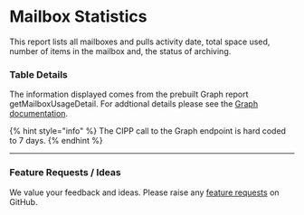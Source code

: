 # Mailbox Statistics

This report lists all mailboxes and pulls activity date, total space used, number of items in the mailbox and, the status of archiving.

### Table Details

The information displayed comes from the prebuilt Graph report getMailboxUsageDetail. For addtional details please see the [Graph documentation](https://learn.microsoft.com/en-us/graph/api/reportroot-getmailboxusagedetail?view=graph-rest-1.0\&tabs=http).

{% hint style="info" %}
The CIPP call to the Graph endpoint is hard coded to 7 days.
{% endhint %}

***

### Feature Requests / Ideas

We value your feedback and ideas. Please raise any [feature requests](https://github.com/KelvinTegelaar/CIPP/issues/new?assignees=\&labels=enhancement%2Cno-priority\&projects=\&template=feature.yml\&title=%5BFeature+Request%5D%3A+) on GitHub.
